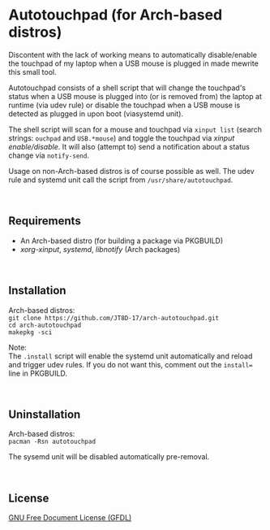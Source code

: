 # Autotouchpad (for Arch-based distros)

Discontent with the lack of working means to automatically disable/enable the touchpad of my laptop when a USB mouse is plugged in made mewrite this small tool.    

Autotouchpad consists of a shell script that will change the touchpad's status when a USB mouse is plugged into (or is removed from) the laptop at runtime (via udev rule) or disable the touchpad when a USB mouse is detected as plugged in upon boot (viasystemd unit).

The shell script will scan for a mouse and touchpad via `xinput list` (search strings: `ouchpad` and `USB.*mouse`) and toggle the touchpad via _xinput enable/disable_. It will also (attempt to) send a notification about a status change via `notify-send`.

Usage on non-Arch-based distros is of course possible as well. The udev rule and systemd unit call the script from `/usr/share/autotouchpad`.

&nbsp;

## Requirements

- An Arch-based distro (for building a package via PKGBUILD)
- _xorg-xinput_, _systemd_, _libnotify_ (Arch packages)

&nbsp;

## Installation

Arch-based distros:    
`git clone https://github.com/JT8D-17/arch-autotouchpad.git`    
`cd arch-autotouchpad`    
`makepkg -sci`

Note:    
The `.install` script will enable the systemd unit automatically and reload and trigger udev rules. If you do not want this, comment out the `install=` line in PKGBUILD.

&nbsp;

## Uninstallation

Arch-based distros:    
`pacman -Rsn autotouchpad`

The sysemd unit will be disabled automatically pre-removal.

&nbsp;

## License

[GNU Free Document License (GFDL)](https://www.gnu.org/licenses/fdl-1.3.html)